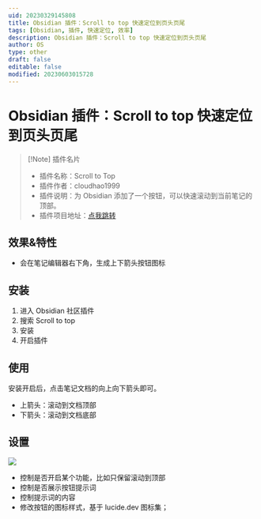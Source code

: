 ```yaml
---
uid: 20230329145808
title: Obsidian 插件：Scroll to top 快速定位到页头页尾
tags: [Obsidian, 插件, 快速定位, 效率]
description: Obsidian 插件：Scroll to top 快速定位到页头页尾
author: OS
type: other
draft: false
editable: false
modified: 20230603015728
---
```


# Obsidian 插件：Scroll to top 快速定位到页头页尾

> [!Note] 插件名片
> - 插件名称：Scroll to Top
> - 插件作者：cloudhao1999
> - 插件说明：为 Obsidian 添加了一个按钮，可以快速滚动到当前笔记的顶部。
> - 插件项目地址：[点我跳转](https://github.com/cloudhao1999/obsidian-scroll-to-top-plugin)

## 效果&特性

- 会在笔记编辑器右下角，生成上下箭头按钮图标

## 安装

1. 进入 Obsidian 社区插件
2. 搜索 Scroll to top
3. 安装
4. 开启插件

## 使用

安装开启后，点击笔记文档的向上向下箭头即可。

- 上箭头：滚动到文档顶部
- 下箭头：滚动到文档底部

## 设置

![](https://cdn.pkmer.cn/images/a98623c3025d77359f7964f2ef38f505_MD5.png!pkmer)

- 控制是否开启某个功能，比如只保留滚动到顶部
- 控制是否展示按钮提示词
- 控制提示词的内容
- 修改按钮的图标样式，基于 lucide.dev 图标集；